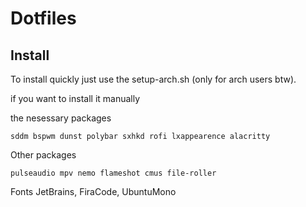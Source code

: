 # Dotfiles

## Install

To install quickly just use the setup-arch.sh (only for arch users btw).

if you want to install it manually

the nesessary packages
```
sddm bspwm dunst polybar sxhkd rofi lxappearence alacritty
```
Other packages
```
pulseaudio mpv nemo flameshot cmus file-roller
```

Fonts 
JetBrains, FiraCode, UbuntuMono
